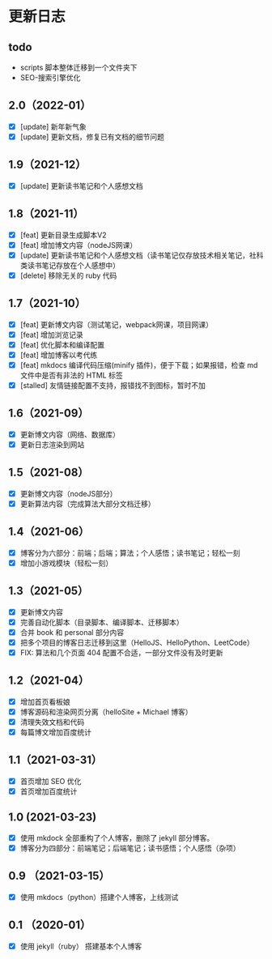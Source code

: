 # 更新日志

## todo

- scripts 脚本整体迁移到一个文件夹下
- SEO-搜索引擎优化

## 2.0（2022-01）
- [x] [update] 新年新气象
- [x] [update] 更新文档，修复已有文档的细节问题

## 1.9（2021-12）
- [x] [update] 更新读书笔记和个人感想文档

## 1.8（2021-11）
- [x] [feat] 更新目录生成脚本V2
- [x] [feat] 增加博文内容（nodeJS网课）
- [x] [update] 更新读书笔记和个人感想文档（读书笔记仅存放技术相关笔记，社科类读书笔记存放在个人感想中）
- [x] [delete] 移除无关的 ruby 代码

## 1.7（2021-10）

- [x] [feat] 更新博文内容（测试笔记，webpack网课，项目网课）
- [x] [feat] 增加浏览记录
- [x] [feat] 优化脚本和编译配置
- [x] [feat] 增加博客以考代练
- [x] [feat] mkdocs 编译代码压缩(minify 插件)，便于下载；如果报错，检查 md 文件中是否有非法的 HTML 标签
- [x] [stalled] 友情链接配置不支持，报错找不到图标，暂时不加

## 1.6（2021-09）

- [x] 更新博文内容（网络、数据库）
- [x] 更新日志渲染到网站

## 1.5（2021-08）

- [x] 更新博文内容（nodeJS部分）
- [x] 更新算法内容（完成算法大部分文档迁移）

## 1.4（2021-06）

- [x] 博客分为六部分：前端；后端；算法；个人感悟；读书笔记；轻松一刻
- [x] 增加小游戏模块（轻松一刻）

## 1.3（2021-05）

- [x] 更新博文内容
- [x] 完善自动化脚本（目录脚本、编译脚本、迁移脚本）
- [x] 合并 book 和 personal 部分内容
- [x] 把多个项目的博客日志迁移到这里（HelloJS、HelloPython、LeetCode）
- [x] FIX: 算法和几个页面 404 配置不合适，一部分文件没有及时更新

## 1.2（2021-04）

- [x] 增加首页看板娘
- [x] 博客源码和渲染网页分离（helloSite + Michael 博客）
- [x] 清理失效文档和代码
- [x] 每篇博文增加百度统计

## 1.1（2021-03-31）

- [x] 首页增加 SEO 优化
- [x] 首页增加百度统计

## 1.0 (2021-03-23)

- [x] 使用 mkdock 全部重构了个人博客，删除了 jekyll 部分博客。
- [x] 博客分为四部分：前端笔记；后端笔记；读书感悟；个人感悟（杂项）

## 0.9 （2021-03-15）

- [x] 使用 mkdocs（python）搭建个人博客，上线测试

## 0.1 （2020-01）

- [x] 使用 jekyll（ruby） 搭建基本个人博客
